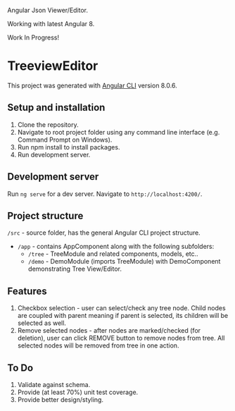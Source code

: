 Angular Json Viewer/Editor.

Working with latest Angular 8.

Work In Progress!

# TreeviewEditor

This project was generated with [Angular CLI](https://github.com/angular/angular-cli) version 8.0.6.

## Setup and installation

1. Clone the repository.
2. Navigate to root project folder using any command line interface (e.g. Command Prompt on Windows).
3. Run npm install to install packages.
3. Run development server.

## Development server

Run `ng serve` for a dev server. Navigate to `http://localhost:4200/`.

## Project structure
`/src` - source folder, has the general Angular CLI project structure.
  - `/app` - contains AppComponent along with the following subfolders:
    - `/tree` - TreeModule and related components, models, etc..
    - `/demo` - DemoModule (imports TreeModule) with DemoComponent demonstrating Tree View/Editor.

## Features
1. Checkbox selection - user can select/check any tree node. Child nodes are coupled with parent meaning if parent is selected, its          children will be selected as well.
2. Remove selected nodes - after nodes are marked/checked (for deletion), user can click REMOVE button to remove nodes from tree. All selected nodes will be removed from tree in one action.

## To Do
1. Validate against schema.
3. Provide (at least 70%) unit test coverage.
2. Provide better design/styling.
